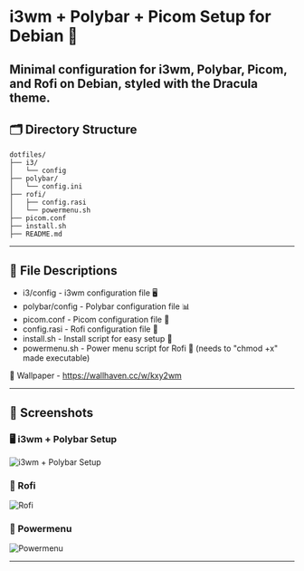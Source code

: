 # i3wm + Polybar + Picom Setup for Debian 🐧

Minimal configuration for **i3wm**, **Polybar**, **Picom**, and **Rofi** on **Debian**, styled with the **Dracula theme**.
---

## 🗂️ Directory Structure

```plaintext
dotfiles/
├── i3/
│   └── config
├── polybar/
│   └── config.ini
├── rofi/
│   ├── config.rasi
│   └── powermenu.sh
├── picom.conf
├── install.sh
├── README.md
```

---

## 📁 File Descriptions

- i3/config - i3wm configuration file 🖥️
- polybar/config - Polybar configuration file 📊
- picom.conf - Picom configuration file 🌈
- config.rasi - Rofi configuration file 🎨
- install.sh - Install script for easy setup 📜
- powermenu.sh - Power menu script for Rofi 🔌 (needs to "chmod +x" made executable)

🌄 Wallpaper - https://wallhaven.cc/w/kxy2wm

---

## 📸 Screenshots

### 🖥️ i3wm + Polybar Setup  
![i3wm + Polybar Setup](https://github.com/user-attachments/assets/80bd7a91-c9b3-44ff-ae70-f67d2ec30241)

### 🎨 Rofi  
![Rofi](https://github.com/user-attachments/assets/e8e155d3-93c7-4dde-97a4-2941e6f3c397)

### 🔌 Powermenu  
![Powermenu](https://github.com/user-attachments/assets/72c8d224-df35-4c26-aafd-92bbca250119)

---
